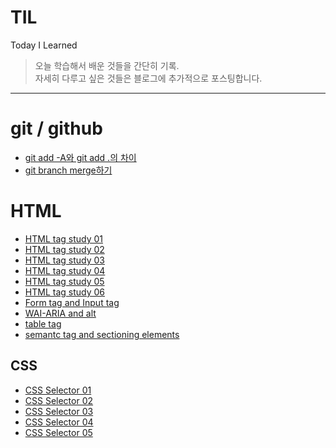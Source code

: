 # TIL
Today I Learned
> 오늘 학습해서 배운 것들을 간단히 기록.  
> 자세히 다루고 싶은 것들은 블로그에 추가적으로 포스팅합니다.
---
# git / github
- [git add -A와 git add .의 차이](https://github.com/sukyungdev/TIL/blob/main/git_github/git_add.md)
- [git branch merge하기](https://github.com/sukyungdev/TIL/blob/main/git_github/git_branch_merge.md)

# HTML
- [HTML tag study 01](https://github.com/sukyungdev/TIL/blob/main/HTML/html_tag_01.md)
- [HTML tag study 02](https://github.com/sukyungdev/TIL/blob/main/HTML/html_tag_02.md)
- [HTML tag study 03](https://github.com/sukyungdev/TIL/blob/main/HTML/html_tag_03.md)
- [HTML tag study 04](https://github.com/sukyungdev/TIL/blob/main/HTML/html_tag_04.md)
- [HTML tag study 05](https://github.com/sukyungdev/TIL/blob/main/HTML/html_tag_05.md)
- [HTML tag study 06](https://github.com/sukyungdev/TIL/blob/main/HTML/html_tag_06.md)
- [Form tag and Input tag](https://github.com/sukyungdev/TIL/blob/main/HTML/form_and_input.md)
- [WAI-ARIA and alt](https://github.com/sukyungdev/TIL/blob/main/HTML/WAI-ARIA%20and%20alt.md)
- [table tag](https://github.com/sukyungdev/TIL/blob/main/table%20tag.md)
- [semantc tag and sectioning elements](https://github.com/sukyungdev/TIL/blob/main/semantic%20tag%20and%20sectioning%20elements.md)

## CSS
- [CSS Selector 01](https://github.com/sukyungdev/TIL/blob/main/CSS/CSS%20Selector_01.md)
- [CSS Selector 02](https://github.com/sukyungdev/TIL/blob/main/CSS/CSS%20Selector_02.md)
- [CSS Selector 03](https://github.com/sukyungdev/TIL/blob/main/CSS/CSS%20Selector_03.md)
- [CSS Selector 04](https://github.com/sukyungdev/TIL/blob/main/CSS/CSS%20Selector_04.md)
- [CSS Selector 05](https://github.com/sukyungdev/TIL/blob/main/CSS/CSS%20Selector_05.md)
